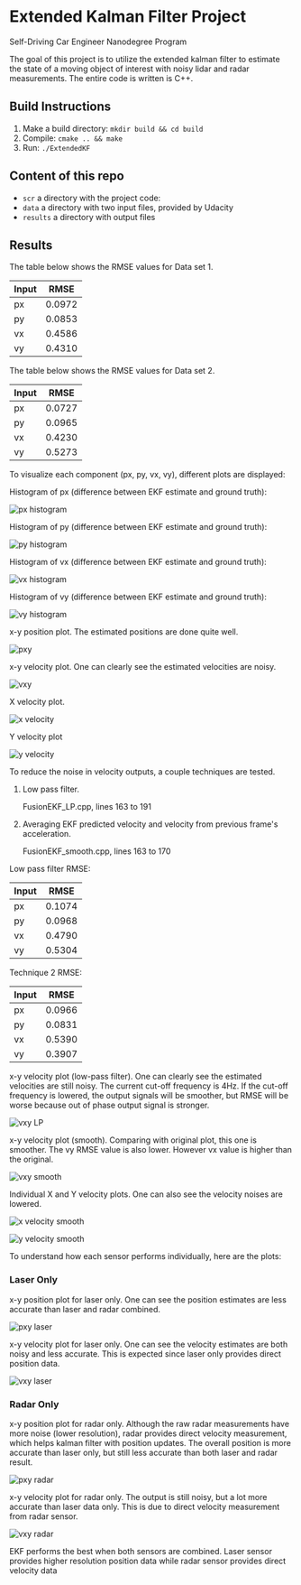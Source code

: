 # Extended Kalman Filter Project
Self-Driving Car Engineer Nanodegree Program

The goal of this project is to utilize the extended kalman filter to estimate the state of a moving object of interest with noisy lidar and radar measurements.  The entire code is written is C++. 


## Build Instructions

1. Make a build directory: `mkdir build && cd build`
2. Compile: `cmake .. && make`
3. Run: `./ExtendedKF`


## Content of this repo
- `scr` a directory with the project code:
- `data`  a directory with two input files, provided by Udacity
- `results`  a directory with output files


## Results

The table below shows the RMSE values for Data set 1.

| Input |  RMSE   |
| ----- | ------- |
|  px   | 0.0972 |
|  py   | 0.0853 |
|  vx   | 0.4586 |
|  vy   | 0.4310 |

The table below shows the RMSE values for Data set 2.

| Input |  RMSE   |
| ----- | ------- |
|  px   | 0.0727 |
|  py   | 0.0965 |
|  vx   | 0.4230 |
|  vy   | 0.5273 |

To visualize each component (px, py, vx, vy), different plots are displayed:

Histogram of px (difference between EKF estimate and ground truth):

![px histogram](img/px_his.jpg)

Histogram of py (difference between EKF estimate and ground truth):

![py histogram](img/py_his.jpg)

Histogram of vx (difference between EKF estimate and ground truth):

![vx histogram](img/vx_his.jpg)

Histogram of vy (difference between EKF estimate and ground truth):

![vy histogram](img/vy_his.jpg)

x-y position plot.  The estimated positions are done quite well.

![pxy](img/pxy_default.jpg)

x-y velocity plot.  One can clearly see the estimated velocities are noisy.

![vxy](img/vxy_default.jpg)

X velocity plot.

![x velocity](img/vx_default.jpg)

Y velocity plot

![y velocity](img/vy_default.jpg)

To reduce the noise in velocity outputs, a couple techniques are tested.

1. Low pass filter.

    FusionEKF_LP.cpp, lines 163 to 191
    
    
2. Averaging EKF predicted velocity and velocity from previous frame's acceleration.

    FusionEKF_smooth.cpp, lines 163 to 170


Low pass filter RMSE:

| Input |  RMSE   |
| ----- | ------- |
|  px   | 0.1074 |
|  py   | 0.0968 |
|  vx   | 0.4790 |
|  vy   | 0.5304 |

Technique 2 RMSE:

| Input |  RMSE   |
| ----- | ------- |
|  px   | 0.0966 |
|  py   | 0.0831 |
|  vx   | 0.5390 |
|  vy   | 0.3907 |

x-y velocity plot (low-pass filter).  One can clearly see the estimated velocities are still noisy.  The current cut-off frequency is 4Hz.  If the cut-off frequency is lowered, the output signals will be smoother, but RMSE will be worse because out of phase output signal is stronger.

![vxy LP](img/vxy_LP.jpg)

x-y velocity plot (smooth).  Comparing with original plot, this one is smoother.  The vy RMSE value is also lower.  However vx value is higher than the original.

![vxy smooth](img/vxy_smooth.jpg)

Individual X and Y velocity plots.  One can also see the velocity noises are lowered.

![x velocity smooth](img/vx_smooth.jpg)

![y velocity smooth](img/vy_smooth.jpg)



To understand how each sensor performs individually, here are the plots:

### Laser Only

x-y position plot for laser only.  One can see the position estimates are less accurate than laser and radar combined.

![pxy laser](img/pxy_laser.jpg)

x-y velocity plot for laser only.  One can see the velocity estimates are both noisy and less accurate.  This is expected since laser only provides direct position data.

![vxy laser](img/vxy_laser.jpg)

### Radar Only

x-y position plot for radar only.  Although the raw radar measurements have more noise (lower resolution), radar provides direct velocity measurement, which helps kalman filter with position updates.  The overall position is more accurate than laser only, but still less accurate than both laser and radar result.

![pxy radar](img/pxy_radar.jpg)

x-y velocity plot for radar only.  The output is still noisy, but a lot more accurate than laser data only.  This is due to direct velocity measurement from radar sensor.

![vxy radar](img/vxy_radar.jpg)


EKF performs the best when both sensors are combined.  Laser sensor provides higher resolution position data while radar sensor provides direct velocity data
